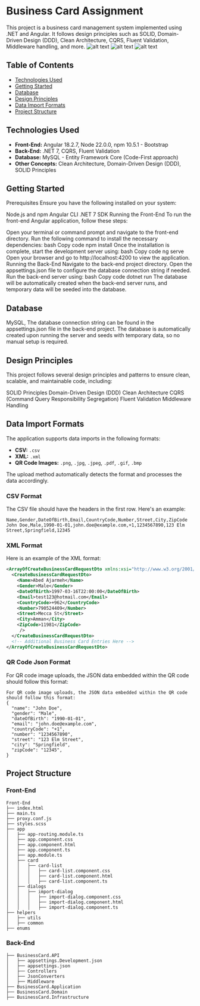 # Business Card Assignment

This project is a business card management system implemented using .NET and Angular. It follows design principles such as SOLID, Domain-Driven Design (DDD), Clean Architecture, CQRS, Fluent Validation, Middleware handling, and more.
![alt text](https://github.com/Lanaya97/Business-Card-Assignment/blob/master/1.png?raw=true)
![alt text](https://github.com/Lanaya97/Business-Card-Assignment/blob/master/2.png?raw=true)
![alt text](https://github.com/Lanaya97/Business-Card-Assignment/blob/master/3.png?raw=true)

## Table of Contents
- [Technologies Used](#technologies-used)
- [Getting Started](#getting-started)
- [Database](#database)
- [Design Principles](#design-principles)
- [Data Import Formats](#data-import-formats)
- [Project Structure](#project-structure)

## Technologies Used
- **Front-End:** Angular 18.2.7, Node 22.0.0, npm 10.5.1 -  Bootstrap
- **Back-End:** .NET 7, CQRS, Fluent Validation
- **Database:** MySQL - Entity Framework Core (Code-First approach)
- **Other Concepts:** Clean Architecture, Domain-Driven Design (DDD), SOLID Principles

## Getting Started
Prerequisites
Ensure you have the following installed on your system:

Node.js and npm
Angular CLI
.NET 7 SDK
Running the Front-End
To run the front-end Angular application, follow these steps:

Open your terminal or command prompt and navigate to the front-end directory.
Run the following command to install the necessary dependencies:
bash
Copy code
npm install
Once the installation is complete, start the development server using:
bash
Copy code
ng serve
Open your browser and go to http://localhost:4200 to view the application.
Running the Back-End
Navigate to the back-end project directory.
Open the appsettings.json file to configure the database connection string if needed.
Run the back-end server using:
bash
Copy code
dotnet run
The database will be automatically created when the back-end server runs, and temporary data will be seeded into the database.

## Database
MySQL, The database connection string can be found in the appsettings.json file in the back-end project. The database is automatically created upon running the server and seeds with temporary data, so no manual setup is required.
## Design Principles
This project follows several design principles and patterns to ensure clean, scalable, and maintainable code, including:

SOLID Principles
Domain-Driven Design (DDD)
Clean Architecture
CQRS (Command Query Responsibility Segregation)
Fluent Validation
Middleware Handling

## Data Import Formats

The application supports data imports in the following formats:

- **CSV:** `.csv`
- **XML:** `.xml`
- **QR Code Images:** `.png`, `.jpg`, `.jpeg`, `.pdf`, `.gif`, `.bmp`

The upload method automatically detects the format and processes the data accordingly.

### CSV Format
The CSV file should have the headers in the first row. Here's an example:

```csv
Name,Gender,DateOfBirth,Email,CountryCode,Number,Street,City,ZipCode
John Doe,Male,1990-01-01,john.doe@example.com,+1,1234567890,123 Elm Street,Springfield,12345
```
### XML Format
Here is an example of the XML format:

```xml
<ArrayOfCreateBusinessCardRequestDto xmlns:xsi="http://www.w3.org/2001/XMLSchema-instance" xmlns:xsd="http://www.w3.org/2001/XMLSchema">
  <CreateBusinessCardRequestDto>
    <Name>Abed Ajarmeh</Name>
    <Gender>Male</Gender>
    <DateOfBirth>1997-03-16T22:00:00</DateOfBirth>
    <Email>test123@hotmail.com</Email>
    <CountryCode>+962</CountryCode>
    <Number>790524409</Number>
    <Street>Mecca St</Street>
    <City>Amman</City>
    <ZipCode>11981</ZipCode>
     />
  </CreateBusinessCardRequestDto>
  <!-- Additional Business Card Entries Here -->
</ArrayOfCreateBusinessCardRequestDto>
```
### QR Code Json Format
For QR code image uploads, the JSON data embedded within the QR code should follow this format:

```QR Code
For QR code image uploads, the JSON data embedded within the QR code should follow this format:
{
  "name": "John Doe",
  "gender": "Male",
  "dateOfBirth": "1990-01-01",
  "email": "john.doe@example.com",
  "countryCode": "+1",
  "number": "1234567890",
  "street": "123 Elm Street",
  "city": "Springfield",
  "zipCode": "12345",
}
```
## Project Structure

### Front-End

```plaintext
Front-End
├── index.html
├── main.ts
├── proxy.conf.js
├── styles.scss
├── app
│   ├── app-routing.module.ts
│   ├── app.component.css
│   ├── app.component.html
│   ├── app.component.ts
│   ├── app.module.ts
│   ├── card
│   │   ├── card-list
│   │   │   ├── card-list.component.css
│   │   │   ├── card-list.component.html
│   │   │   ├── card-list.component.ts
│   ├── dialogs
│   │   ├── import-dialog
│   │   │   ├── import-dialog.component.css
│   │   │   ├── import-dialog.component.html
│   │   │   ├── import-dialog.component.ts
├── helpers
│   ├── utils
│   ├── common
├── enums
```
### Back-End

```Back-End
├── BusinessCard.API
│   ├── appsettings.Development.json
│   ├── appsettings.json
│   ├── Controllers
│   ├── JsonConverters
│   ├── Middleware
├── BusinessCard.Application
├── BusinessCard.Domain
├── BusinessCard.Infrastructure
```

